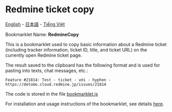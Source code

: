 # Redmine ticket copy

[English](README.en.md) - [日本語](README.ja.md) - [Tiếng Việt](README.md)

Bookmarklet Name: **RedmineCopy**

This is a bookmarklet used to copy basic information about a Redmine ticket (including tracker information, ticket ID, title, and ticket URL) on the currently open Redmine ticket page.

The result saved to the clipboard has the following format and is used for pasting into texts, chat messages, etc.:
```
Feature #21814: Test - ticket - với - hyphen -
https://detomo.cloud.redmine.jp/issues/21814
```

The code is stored in the file [bookmarklet.js](bookmarklet.js)

For installation and usage instructions of the bookmarklet, see details [here](../../README.en.md).
